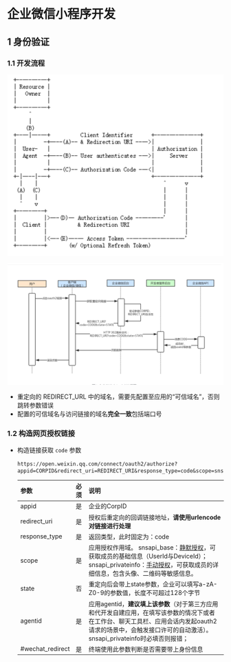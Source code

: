 # 企业微信小程序开发

## 1 身份验证

### 1.1 开发流程

![image-20231219152701205](..\src\photo\image-20231219152701205.png)

![image-20231219152817598](..\src\photo\image-20231219152817598.png)

* 重定向的 REDIRECT_URL 中的域名，需要先配置至应用的“可信域名”，否则跳转参数错误
* 配置的可信域名与访问链接的域名**完全一致**包括端口号

### 1.2 构造网页授权链接

* 构造链接获取 `code` 参数

  ```shell
  https://open.weixin.qq.com/connect/oauth2/authorize?appid=CORPID&redirect_uri=REDIRECT_URI&response_type=code&scope=snsapi_base&state=STATE&agentid=AGENTID#wechat_redirect
  ```

  | 参数             | 必须 | 说明                                                         |
  | ---------------- | ---- | ------------------------------------------------------------ |
  | appid            | 是   | 企业的CorpID                                                 |
  | redirect_uri     | 是   | 授权后重定向的回调链接地址，**请使用urlencode对链接进行处理** |
  | response_type    | 是   | 返回类型，此时固定为：code                                   |
  | scope            | 是   | 应用授权作用域。 snsapi_base：[静默授权](https://developer.work.weixin.qq.com/document/path/91022#15019/静默授权与手动授权)，可获取成员的基础信息（UserId与DeviceId）； snsapi_privateinfo：[手动授权](https://developer.work.weixin.qq.com/document/path/91022#15019/静默授权与手动授权)，可获取成员的详细信息，包含头像、二维码等敏感信息。 |
  | state            | 否   | 重定向后会带上state参数，企业可以填写a-zA-Z0-9的参数值，长度不可超过128个字节 |
  | agentid          | 是   | 应用agentid，**建议填上该参数**（对于第三方应用和代开发自建应用，在填写该参数的情况下或者在工作台、聊天工具栏、应用会话内发起oauth2请求的场景中，会触发接口许可的自动激活）。snsapi_privateinfo时必填否则报错； |
  | #wechat_redirect | 是   | 终端使用此参数判断是否需要带上身份信息                       |

  


